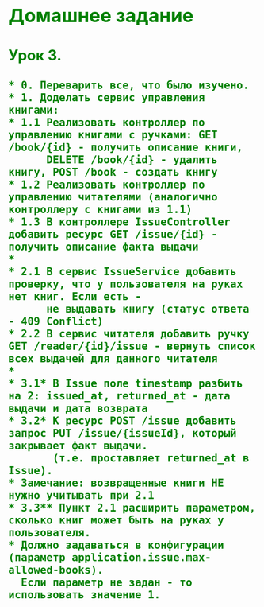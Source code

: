 <span style="color:green;font-weight:700;font-size:25px">

## Домашнее задание

### Урок 3.
    * 0. Переварить все, что было изучено.
    * 1. Доделать сервис управления книгами:
    * 1.1 Реализовать контроллер по управлению книгами с ручками: GET /book/{id} - получить описание книги, 
          DELETE /book/{id} - удалить книгу, POST /book - создать книгу
    * 1.2 Реализовать контроллер по управлению читателями (аналогично контроллеру с книгами из 1.1)
    * 1.3 В контроллере IssueController добавить ресурс GET /issue/{id} - получить описание факта выдачи
    *
    * 2.1 В сервис IssueService добавить проверку, что у пользователя на руках нет книг. Если есть - 
          не выдавать книгу (статус ответа - 409 Conflict)
    * 2.2 В сервис читателя добавить ручку GET /reader/{id}/issue - вернуть список всех выдачей для данного читателя
    *
    * 3.1* В Issue поле timestamp разбить на 2: issued_at, returned_at - дата выдачи и дата возврата
    * 3.2* К ресурс POST /issue добавить запрос PUT /issue/{issueId}, который закрывает факт выдачи. 
           (т.е. проставляет returned_at в Issue).
    * Замечание: возвращенные книги НЕ нужно учитывать при 2.1
    * 3.3** Пункт 2.1 расширить параметром, сколько книг может быть на руках у пользователя.
    * Должно задаваться в конфигурации (параметр application.issue.max-allowed-books). 
      Если параметр не задан - то использовать значение 1.

</span>